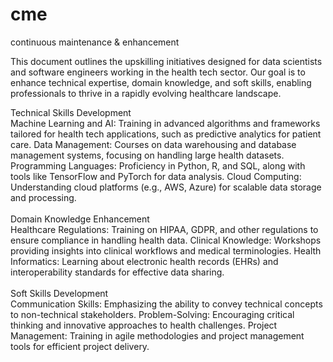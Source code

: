 # cme
continuous maintenance &amp; enhancement

This document outlines the upskilling initiatives designed for data scientists and software engineers working in the health tech sector. Our goal is to enhance technical expertise, domain knowledge, and soft skills, enabling professionals to thrive in a rapidly evolving healthcare landscape.

Technical Skills Development <br>
Machine Learning and AI: Training in advanced algorithms and frameworks tailored for health tech applications, such as predictive analytics for patient care.
Data Management: Courses on data warehousing and database management systems, focusing on handling large health datasets.
Programming Languages: Proficiency in Python, R, and SQL, along with tools like TensorFlow and PyTorch for data analysis.
Cloud Computing: Understanding cloud platforms (e.g., AWS, Azure) for scalable data storage and processing.
<br> <br>
Domain Knowledge Enhancement <br>
Healthcare Regulations: Training on HIPAA, GDPR, and other regulations to ensure compliance in handling health data.
Clinical Knowledge: Workshops providing insights into clinical workflows and medical terminologies.
Health Informatics: Learning about electronic health records (EHRs) and interoperability standards for effective data sharing.
<br> <br>
Soft Skills Development <br>
Communication Skills: Emphasizing the ability to convey technical concepts to non-technical stakeholders.
Problem-Solving: Encouraging critical thinking and innovative approaches to health challenges.
Project Management: Training in agile methodologies and project management tools for efficient project delivery.
